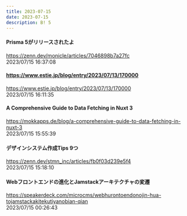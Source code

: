 ```yaml
---
title: 2023-07-15
date: 2023-07-15
description: B! 5
---
```


#### Prisma 5がリリースされたよ
https://zenn.dev/monicle/articles/7046898b7a27fc<br>
2023/07/15 16:37:08<br>


#### https://www.estie.jp/blog/entry/2023/07/13/170000
https://www.estie.jp/blog/entry/2023/07/13/170000<br>
2023/07/15 16:11:35<br>


#### A Comprehensive Guide to Data Fetching in Nuxt 3
https://mokkapps.de/blog/a-comprehensive-guide-to-data-fetching-in-nuxt-3<br>
2023/07/15 15:55:39<br>


#### デザインシステム作成Tips 9つ
https://zenn.dev/stmn_inc/articles/fb0f03d239e5f4<br>
2023/07/15 15:18:10<br>


#### Webフロントエンドの進化とJamstackアーキテクチャの変遷
https://speakerdeck.com/microcms/webhurontoendonojin-hua-tojamstackakitekutiyanobian-qian<br>
2023/07/15 00:26:43<br>


